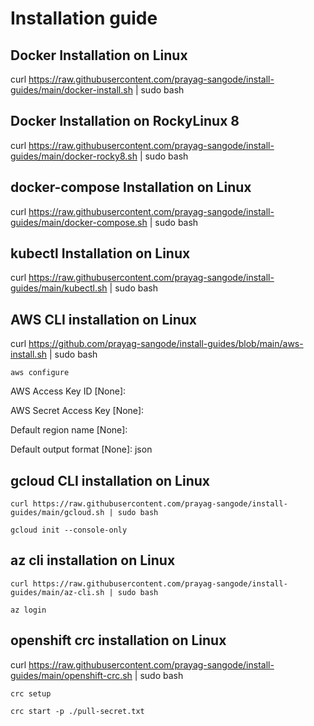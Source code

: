 # Installation guide 

## Docker Installation on Linux

curl https://raw.githubusercontent.com/prayag-sangode/install-guides/main/docker-install.sh | sudo bash 

## Docker Installation on RockyLinux 8

curl https://raw.githubusercontent.com/prayag-sangode/install-guides/main/docker-rocky8.sh | sudo bash

## docker-compose Installation on Linux

curl https://raw.githubusercontent.com/prayag-sangode/install-guides/main/docker-compose.sh | sudo bash 

## kubectl Installation on Linux

curl https://raw.githubusercontent.com/prayag-sangode/install-guides/main/kubectl.sh | sudo bash 

## AWS CLI installation on Linux

curl https://github.com/prayag-sangode/install-guides/blob/main/aws-install.sh | sudo bash

`aws configure`

AWS Access Key ID [None]: 

AWS Secret Access Key [None]: 

Default region name [None]: 

Default output format [None]: json

## gcloud CLI installation on Linux

`curl https://raw.githubusercontent.com/prayag-sangode/install-guides/main/gcloud.sh | sudo bash`

`gcloud init --console-only`

## az cli installation on Linux

`curl https://raw.githubusercontent.com/prayag-sangode/install-guides/main/az-cli.sh | sudo bash`

`az login`

## openshift crc installation on Linux

curl https://raw.githubusercontent.com/prayag-sangode/install-guides/main/openshift-crc.sh | sudo bash

`crc setup`

`crc start -p ./pull-secret.txt`
